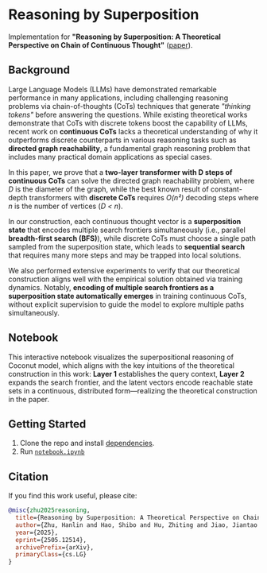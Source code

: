 # Reasoning by Superposition
Implementation for **"Reasoning by Superposition: A Theoretical Perspective on Chain of Continuous Thought"** ([paper](https://arxiv.org/abs/2505.12514)).


## Background

Large Language Models (LLMs) have demonstrated remarkable performance in many applications, including challenging reasoning problems via chain-of-thoughts (CoTs) techniques that generate *"thinking tokens"* before answering the questions. While existing theoretical works demonstrate that CoTs with discrete tokens boost the capability of LLMs, recent work on **continuous CoTs** lacks a theoretical understanding of why it outperforms discrete counterparts in various reasoning tasks such as **directed graph reachability**, a fundamental graph reasoning problem that includes many practical domain applications as special cases.

In this paper, we prove that a **two-layer transformer with D steps of continuous CoTs** can solve the directed graph reachability problem, where *D* is the diameter of the graph, while the best known result of constant-depth transformers with **discrete CoTs** requires *O(n²)* decoding steps where *n* is the number of vertices (*D < n*). 

In our construction, each continuous thought vector is a **superposition state** that encodes multiple search frontiers simultaneously (i.e., parallel **breadth-first search (BFS)**), while discrete CoTs must choose a single path sampled from the superposition state, which leads to **sequential search** that requires many more steps and may be trapped into local solutions.

We also performed extensive experiments to verify that our theoretical construction aligns well with the empirical solution obtained via training dynamics. Notably, **encoding of multiple search frontiers as a superposition state automatically emerges** in training continuous CoTs, without explicit supervision to guide the model to explore multiple paths simultaneously.


## Notebook

This interactive notebook visualizes the superpositional reasoning of Coconut model, which aligns with the key intuitions of the theoretical construction in this work: **Layer 1** establishes the query context, **Layer 2** expands the search frontier, and the latent vectors encode reachable state sets in a continuous, distributed form—realizing the theoretical construction in the paper.

## Getting Started

1. Clone the repo and install [dependencies](requirements.txt).
2. Run [`notebook.ipynb`](notebook.ipynb)

## Citation
If you find this work useful, please cite:

```bibtex
@misc{zhu2025reasoning,
  title={Reasoning by Superposition: A Theoretical Perspective on Chain of Continuous Thought},
  author={Zhu, Hanlin and Hao, Shibo and Hu, Zhiting and Jiao, Jiantao and Russell, Stuart and Tian, Yuandong},
  year={2025},
  eprint={2505.12514},
  archivePrefix={arXiv},
  primaryClass={cs.LG}
}
```

